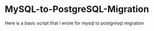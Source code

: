 # MySQL-to-PostgreSQL-Migration
Here is a basic script that i wrote for mysql to postgresql migration
